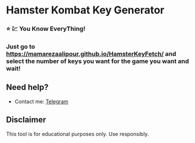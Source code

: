 # Hamster Kombat Key Generator

### ⭐ 💹 You Know EveryThing!
### Just go to https://mamarezaalipour.github.io/HamsterKeyFetch/ and select the number of keys you want for the game you want and wait!

## Need help? 
- Contact me: [Telegram](https://t.me/MamarezaAlipour)

## Disclaimer

This tool is for educational purposes only. Use responsibly.
